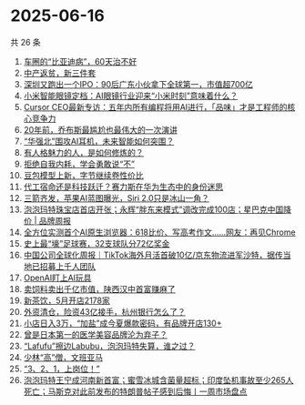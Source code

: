 # 2025-06-16

共 26 条

<!-- BEGIN 36KR -->
<!-- 最后更新时间 2025-06-16 03:09:51 +0800 -->
1. [车圈的“比亚迪病”，60天治不好](https://36kr.com/p/3335967710849541)
1. [中产返贫，新三件套](https://36kr.com/p/3337468378147079)
1. [深圳又跑出一个IPO：90后广东小伙拿下全球第一，市值超700亿](https://36kr.com/p/3336346785900801)
1. [小米智能眼镜定档：AI眼镜行业迎来“小米时刻”意味着什么？](https://36kr.com/p/3336159023080968)
1. [Cursor CEO最新专访：五年内所有编程将用AI进行，「品味」才是工程师的核心竞争力](https://36kr.com/p/3337044157425923)
1. [20年前，乔布斯最尴尬也最伟大的一次演讲](https://36kr.com/p/3337487362091520)
1. [“华强北”围攻AI耳机，未来智能如何突围？](https://36kr.com/p/3335845938882820)
1. [有人格魅力的人，是如何修炼的？](https://36kr.com/p/3335587161336326)
1. [拒绝自我内耗，学会勇敢说“不”](https://36kr.com/p/3303891783801607)
1. [豆包模型上新，字节继续卷性价比](https://36kr.com/p/3335845223115266)
1. [代工宿命还是科技跃迁？赛力斯在华为生态中的身份迷思](https://36kr.com/p/3336292783188228)
1. [三箭齐发，苹果AI蓝图曝光，Siri 2.0只是冰山一角？](https://36kr.com/p/3337461216535816)
1. [泡泡玛特珠宝店首店开张；永辉“胖东来模式”调改完成100店；星巴克中国降价 | 品牌周报](https://36kr.com/p/3334509333637383)
1. [全方位实测首个AI原生浏览器：618比价、写高考作文……网友：再见Chrome](https://36kr.com/p/3337245776537865)
1. [史上最“壕”足球赛，32支球队分72亿奖金](https://36kr.com/p/3335818800081154)
1. [中国公司全球化周报｜TikTok海外月活首破10亿/京东物流进军沙特，据传当地已招募上千人团队](https://36kr.com/p/3335951038687748)
1. [OpenAI盯上AI玩具](https://36kr.com/p/3337023775090947)
1. [卖饲料卖出千亿市值，陕西汉中首富赚麻了](https://36kr.com/p/3336122492119303)
1. [新茶饮，5月开店2178家](https://36kr.com/p/3336302178837763)
1. [外资清仓，险资43亿接手，杭州银行怎么了？](https://36kr.com/p/3336122611460361)
1. [小店日入3万，“加盐”成今夏爆款密码，有品牌开店130+](https://36kr.com/p/3337076403906816)
1. [曾是日本第一的医学美容品牌沦为弃子？](https://36kr.com/p/3336229219068169)
1. [“Lafufu”擦边Labubu，泡泡玛特失算，谁之过？](https://36kr.com/p/3335844118964741)
1. [少林“高”僧，文班亚马](https://36kr.com/p/3336259935103488)
1. [“3、2、1，上岗位！”](https://36kr.com/p/3337082068658693)
1. [泡泡玛特王宁成河南新首富；蜜雪冰城含菌量超标；印度坠机事故至少265人死亡；马斯克对此前发布的特朗普帖子感到后悔丨一周市场盘点](https://36kr.com/p/3337368566049028)
<!-- END 36KR -->